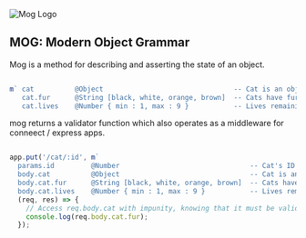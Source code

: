 
![Mog Logo](https://raw.githubusercontent.com/pomke/mog/master/mog.png)

## MOG: Modern Object Grammar

Mog is a method for describing and asserting the state of an object.

```javascript

m` cat          @Object                                -- Cat is an object
   cat.fur      @String [black, white, orange, brown]  -- Cats have fur colour!
   cat.lives    @Number { min : 1, max : 9 }           -- Lives remaining` 
```

mog returns a validator function which also operates as a middleware for 
conneect / express apps. 

```javascript

app.put('/cat/:id', m`
  params.id         @Number                                -- Cat's ID
  body.cat          @Object                                -- Cat is an object
  body.cat.fur      @String [black, white, orange, brown]  -- Cats have fur colour!
  body.cat.lives    @Number { min : 1, max : 9 }           -- Lives remaining`,
  (req, res) => {
    // Access req.body.cat with impunity, knowing that it must be valid  
    console.log(req.body.cat.fur);
  });
```
